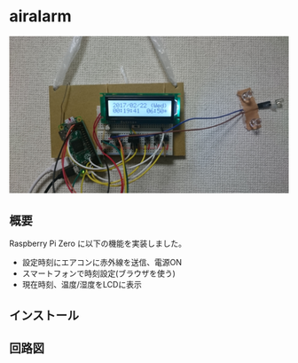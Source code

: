 # airalarm

![raspi_photo](image/raspi_photo.JPG)

## 概要

Raspberry Pi Zero に以下の機能を実装しました。

- 設定時刻にエアコンに赤外線を送信、電源ON
- スマートフォンで時刻設定(ブラウザを使う)
- 現在時刻、温度/湿度をLCDに表示



## インストール

## 回路図
